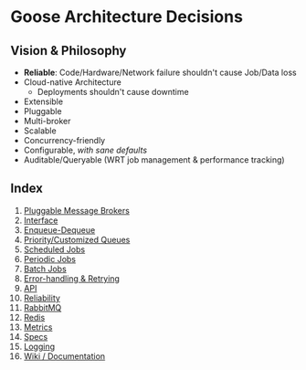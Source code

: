 Goose Architecture Decisions
==========

Vision & Philosophy
----------

- **Reliable**: Code/Hardware/Network failure shouldn't cause Job/Data loss
- Cloud-native Architecture
    - Deployments shouldn't cause downtime
- Extensible
- Pluggable
- Multi-broker
- Scalable
- Concurrency-friendly
- Configurable, *with sane defaults*
- Auditable/Queryable (WRT job management & performance tracking)

Index
----------

1. [Pluggable Message Brokers](https://github.com/nilenso/goose/blob/main/architecture-decisions/pages/pluggable-message-brokers.md)
1. [Interface](https://github.com/nilenso/goose/blob/main/architecture-decisions/pages/interface.md)
1. [Enqueue-Dequeue](https://github.com/nilenso/goose/blob/main/architecture-decisions/pages/enqueue-dequeue.md)
1. [Priority/Customized Queues](https://github.com/nilenso/goose/blob/main/architecture-decisions/pages/priority-queues.md)
1. [Scheduled Jobs](https://github.com/nilenso/goose/blob/main/architecture-decisions/pages/scheduled-jobs.md)
1. [Periodic Jobs](https://github.com/nilenso/goose/blob/main/architecture-decisions/pages/periodic-jobs.md)
1. [Batch Jobs](https://github.com/nilenso/goose/blob/main/architecture-decisions/pages/batch-jobs.md)
1. [Error-handling & Retrying](https://github.com/nilenso/goose/blob/main/architecture-decisions/pages/error-handling.md)
1. [API](https://github.com/nilenso/goose/blob/main/architecture-decisions/pages/api.md)
1. [Reliability](https://github.com/nilenso/goose/blob/main/architecture-decisions/pages/reliability.md)
1. [RabbitMQ](https://github.com/nilenso/goose/blob/main/architecture-decisions/pages/rabbitmq.md)
1. [Redis](https://github.com/nilenso/goose/blob/main/architecture-decisions/pages/redis.md)
1. [Metrics](https://github.com/nilenso/goose/blob/main/architecture-decisions/pages/metrics.md)
1. [Specs](https://github.com/nilenso/goose/blob/main/architecture-decisions/pages/specs.md)
1. [Logging](https://github.com/nilenso/goose/blob/main/architecture-decisions/pages/logging.md)
1. [Wiki / Documentation](https://github.com/nilenso/goose/blob/main/architecture-decisions/pages/wiki.md)

